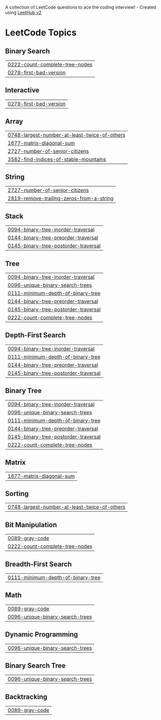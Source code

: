 A collection of LeetCode questions to ace the coding interview! - Created using [LeetHub v2](https://github.com/arunbhardwaj/LeetHub-2.0)
<!---LeetCode Topics Start-->
# LeetCode Topics
## Binary Search
|  |
| ------- |
| [0222-count-complete-tree-nodes](https://github.com/prithika3029/leetcode/tree/master/0222-count-complete-tree-nodes) |
| [0278-first-bad-version](https://github.com/prithika3029/leetcode/tree/master/0278-first-bad-version) |
## Interactive
|  |
| ------- |
| [0278-first-bad-version](https://github.com/prithika3029/leetcode/tree/master/0278-first-bad-version) |
## Array
|  |
| ------- |
| [0748-largest-number-at-least-twice-of-others](https://github.com/prithika3029/leetcode/tree/master/0748-largest-number-at-least-twice-of-others) |
| [1677-matrix-diagonal-sum](https://github.com/prithika3029/leetcode/tree/master/1677-matrix-diagonal-sum) |
| [2727-number-of-senior-citizens](https://github.com/prithika3029/leetcode/tree/master/2727-number-of-senior-citizens) |
| [3582-find-indices-of-stable-mountains](https://github.com/prithika3029/leetcode/tree/master/3582-find-indices-of-stable-mountains) |
## String
|  |
| ------- |
| [2727-number-of-senior-citizens](https://github.com/prithika3029/leetcode/tree/master/2727-number-of-senior-citizens) |
| [2819-remove-trailing-zeros-from-a-string](https://github.com/prithika3029/leetcode/tree/master/2819-remove-trailing-zeros-from-a-string) |
## Stack
|  |
| ------- |
| [0094-binary-tree-inorder-traversal](https://github.com/prithika3029/leetcode/tree/master/0094-binary-tree-inorder-traversal) |
| [0144-binary-tree-preorder-traversal](https://github.com/prithika3029/leetcode/tree/master/0144-binary-tree-preorder-traversal) |
| [0145-binary-tree-postorder-traversal](https://github.com/prithika3029/leetcode/tree/master/0145-binary-tree-postorder-traversal) |
## Tree
|  |
| ------- |
| [0094-binary-tree-inorder-traversal](https://github.com/prithika3029/leetcode/tree/master/0094-binary-tree-inorder-traversal) |
| [0096-unique-binary-search-trees](https://github.com/prithika3029/leetcode/tree/master/0096-unique-binary-search-trees) |
| [0111-minimum-depth-of-binary-tree](https://github.com/prithika3029/leetcode/tree/master/0111-minimum-depth-of-binary-tree) |
| [0144-binary-tree-preorder-traversal](https://github.com/prithika3029/leetcode/tree/master/0144-binary-tree-preorder-traversal) |
| [0145-binary-tree-postorder-traversal](https://github.com/prithika3029/leetcode/tree/master/0145-binary-tree-postorder-traversal) |
| [0222-count-complete-tree-nodes](https://github.com/prithika3029/leetcode/tree/master/0222-count-complete-tree-nodes) |
## Depth-First Search
|  |
| ------- |
| [0094-binary-tree-inorder-traversal](https://github.com/prithika3029/leetcode/tree/master/0094-binary-tree-inorder-traversal) |
| [0111-minimum-depth-of-binary-tree](https://github.com/prithika3029/leetcode/tree/master/0111-minimum-depth-of-binary-tree) |
| [0144-binary-tree-preorder-traversal](https://github.com/prithika3029/leetcode/tree/master/0144-binary-tree-preorder-traversal) |
| [0145-binary-tree-postorder-traversal](https://github.com/prithika3029/leetcode/tree/master/0145-binary-tree-postorder-traversal) |
## Binary Tree
|  |
| ------- |
| [0094-binary-tree-inorder-traversal](https://github.com/prithika3029/leetcode/tree/master/0094-binary-tree-inorder-traversal) |
| [0096-unique-binary-search-trees](https://github.com/prithika3029/leetcode/tree/master/0096-unique-binary-search-trees) |
| [0111-minimum-depth-of-binary-tree](https://github.com/prithika3029/leetcode/tree/master/0111-minimum-depth-of-binary-tree) |
| [0144-binary-tree-preorder-traversal](https://github.com/prithika3029/leetcode/tree/master/0144-binary-tree-preorder-traversal) |
| [0145-binary-tree-postorder-traversal](https://github.com/prithika3029/leetcode/tree/master/0145-binary-tree-postorder-traversal) |
| [0222-count-complete-tree-nodes](https://github.com/prithika3029/leetcode/tree/master/0222-count-complete-tree-nodes) |
## Matrix
|  |
| ------- |
| [1677-matrix-diagonal-sum](https://github.com/prithika3029/leetcode/tree/master/1677-matrix-diagonal-sum) |
## Sorting
|  |
| ------- |
| [0748-largest-number-at-least-twice-of-others](https://github.com/prithika3029/leetcode/tree/master/0748-largest-number-at-least-twice-of-others) |
## Bit Manipulation
|  |
| ------- |
| [0089-gray-code](https://github.com/prithika3029/leetcode/tree/master/0089-gray-code) |
| [0222-count-complete-tree-nodes](https://github.com/prithika3029/leetcode/tree/master/0222-count-complete-tree-nodes) |
## Breadth-First Search
|  |
| ------- |
| [0111-minimum-depth-of-binary-tree](https://github.com/prithika3029/leetcode/tree/master/0111-minimum-depth-of-binary-tree) |
## Math
|  |
| ------- |
| [0089-gray-code](https://github.com/prithika3029/leetcode/tree/master/0089-gray-code) |
| [0096-unique-binary-search-trees](https://github.com/prithika3029/leetcode/tree/master/0096-unique-binary-search-trees) |
## Dynamic Programming
|  |
| ------- |
| [0096-unique-binary-search-trees](https://github.com/prithika3029/leetcode/tree/master/0096-unique-binary-search-trees) |
## Binary Search Tree
|  |
| ------- |
| [0096-unique-binary-search-trees](https://github.com/prithika3029/leetcode/tree/master/0096-unique-binary-search-trees) |
## Backtracking
|  |
| ------- |
| [0089-gray-code](https://github.com/prithika3029/leetcode/tree/master/0089-gray-code) |
<!---LeetCode Topics End-->